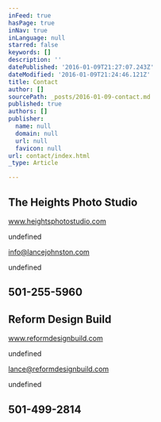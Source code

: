 ```yaml
---
inFeed: true
hasPage: true
inNav: true
inLanguage: null
starred: false
keywords: []
description: ''
datePublished: '2016-01-09T21:27:07.243Z'
dateModified: '2016-01-09T21:24:46.121Z'
title: Contact
author: []
sourcePath: _posts/2016-01-09-contact.md
published: true
authors: []
publisher:
  name: null
  domain: null
  url: null
  favicon: null
url: contact/index.html
_type: Article

---
```

## The Heights Photo Studio

www.heightsphotostudio.com

undefined

info@lancejohnston.com

undefined

## 501-255-5960

## 

## Reform Design Build

www.reformdesignbuild.com

undefined

lance@reformdesignbuild.com

undefined

## 501-499-2814